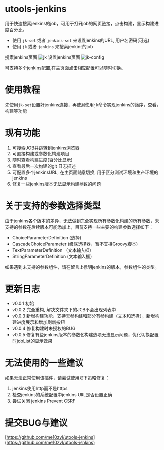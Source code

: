 # utools-jenkins

用于快速搜索jenkins的job，可用于打开job的网页链接，点击构建，显示构建进度百分比。

+ 使用 `jk-set` 或者 `jenkins-set` 来设置jenkins的URL, 用户名密码(可选)
+ 使用 `jk` 或者 `jenkins` 来搜索jenkins的job

搜索jenkins页面
![jk](https://ftp.bmp.ovh/imgs/2020/09/4b0c4ba5eba88ea2.png)
设置jenkins页面
![jk-config](https://ftp.bmp.ovh/imgs/2020/09/63035699b71fd30f.png)

可支持多个jenkins配置,在主页面点击相应配置可以随时切换。

# 使用教程

先使用`jk-set`设置好jenkins连接，再使用使用`jk`命令实现jenkins的筛序，查看，构建等功能

# 现有功能

1. 可搜索JOB并跳转到jenkins浏览器
2. 可直接构建或参数化构建项目
3. 随时查看构建进度(百分比显示)
4. 查看最后一次构建的git 日志描述
5. 可配置多个jenkinsURL, 在主页面随意切换, 用于区分测试环境和生产环境的jenkins
6. 修复一些jenkins版本无法显示构建参数的问题

# 关于支持的参数选择类型

由于jenkins各个版本的差异，无法做到完全实现所有参数化构建的所有参数，未支持的参数在后续版本可能添加上，目前支持一些主要的构建参数选择如下：
+ ChoiceParameterDefinition (选择)
+ CascadeChoiceParameter (级联选择器，暂不支持Groovy脚本)
+ TextParameterDefinition （文本输入框）
+ StringParameterDefinition (文本输入框）

如果遇到未支持的参数组件，请在留言上标明jenkins的版本，参数组件的类型。

# 更新日志

+ v0.0.1 初始
+ v0.0.2 完全重构, 解决文件夹下的JOB不会出现列表中
+ v0.0.3 新增构建功能，支持无参构建和部分有参构建（文本和选择），新增构建进度展示和增加刷新按钮
+ v0.0.4 修复构建时未授权的BUG
+ v0.0.5 修复有些jenkins版本的参数化构建选项无法显示问题，优化切换配置时jobList的显示效果

# 无法使用的一些建议

如果无法正常使用该插件，请尝试使用以下策略修复：

1. jenkins使用http而不是https
2. 检查jenkins的系统配置中jenkins URL是否设置正确
3. 尝试关闭 jenkins Prevent CSRF

# 提交BUG与建议

[https://github.com/me10zyl/utools-jenkins](https://github.com/me10zyl/utools-jenkins)
